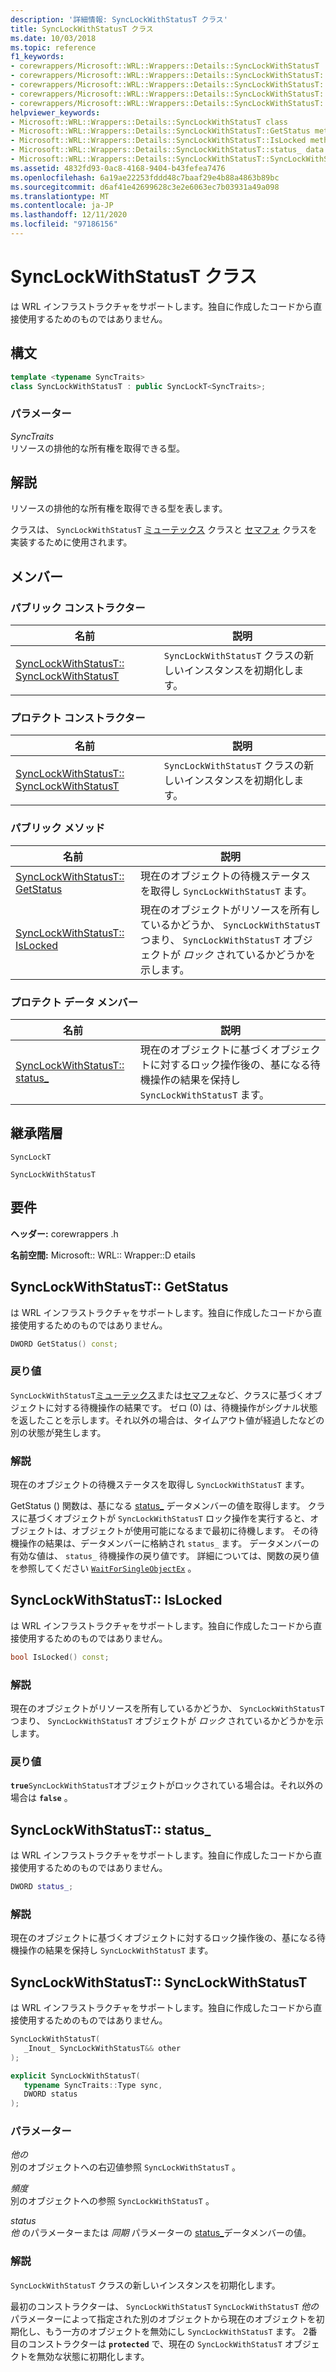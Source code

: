 ```yaml
---
description: '詳細情報: SyncLockWithStatusT クラス'
title: SyncLockWithStatusT クラス
ms.date: 10/03/2018
ms.topic: reference
f1_keywords:
- corewrappers/Microsoft::WRL::Wrappers::Details::SyncLockWithStatusT
- corewrappers/Microsoft::WRL::Wrappers::Details::SyncLockWithStatusT::GetStatus
- corewrappers/Microsoft::WRL::Wrappers::Details::SyncLockWithStatusT::IsLocked
- corewrappers/Microsoft::WRL::Wrappers::Details::SyncLockWithStatusT::status_
- corewrappers/Microsoft::WRL::Wrappers::Details::SyncLockWithStatusT::SyncLockWithStatusT
helpviewer_keywords:
- Microsoft::WRL::Wrappers::Details::SyncLockWithStatusT class
- Microsoft::WRL::Wrappers::Details::SyncLockWithStatusT::GetStatus method
- Microsoft::WRL::Wrappers::Details::SyncLockWithStatusT::IsLocked method
- Microsoft::WRL::Wrappers::Details::SyncLockWithStatusT::status_ data member
- Microsoft::WRL::Wrappers::Details::SyncLockWithStatusT::SyncLockWithStatusT, constructor
ms.assetid: 4832fd93-0ac8-4168-9404-b43fefea7476
ms.openlocfilehash: 6a19ae22253fddd48c7baaf29e4b88a4863b89bc
ms.sourcegitcommit: d6af41e42699628c3e2e6063ec7b03931a49a098
ms.translationtype: MT
ms.contentlocale: ja-JP
ms.lasthandoff: 12/11/2020
ms.locfileid: "97186156"
---
```

# <a name="synclockwithstatust-class"></a>SyncLockWithStatusT クラス

は WRL インフラストラクチャをサポートします。独自に作成したコードから直接使用するためのものではありません。

## <a name="syntax"></a>構文

```cpp
template <typename SyncTraits>
class SyncLockWithStatusT : public SyncLockT<SyncTraits>;
```

### <a name="parameters"></a>パラメーター

*SyncTraits*<br/>
リソースの排他的な所有権を取得できる型。

## <a name="remarks"></a>解説

リソースの排他的な所有権を取得できる型を表します。

クラスは、 `SyncLockWithStatusT` [ミューテックス](mutex-class.md) クラスと [セマフォ](semaphore-class.md) クラスを実装するために使用されます。

## <a name="members"></a>メンバー

### <a name="public-constructors"></a>パブリック コンストラクター

名前                                                             | 説明
---------------------------------------------------------------- | --------------------------------------------------------------
[SyncLockWithStatusT:: SyncLockWithStatusT](#synclockwithstatust) | `SyncLockWithStatusT` クラスの新しいインスタンスを初期化します。

### <a name="protected-constructors"></a>プロテクト コンストラクター

名前                                                             | 説明
---------------------------------------------------------------- | --------------------------------------------------------------
[SyncLockWithStatusT:: SyncLockWithStatusT](#synclockwithstatust) | `SyncLockWithStatusT` クラスの新しいインスタンスを初期化します。

### <a name="public-methods"></a>パブリック メソッド

名前                                         | 説明
-------------------------------------------- | ----------------------------------------------------------------------------------------------------------------------------------
[SyncLockWithStatusT:: GetStatus](#getstatus) | 現在のオブジェクトの待機ステータスを取得し `SyncLockWithStatusT` ます。
[SyncLockWithStatusT:: IsLocked](#islocked)   | 現在のオブジェクトがリソースを所有しているかどうか、 `SyncLockWithStatusT` つまり、 `SyncLockWithStatusT` オブジェクトが *ロック* されているかどうかを示します。

### <a name="protected-data-members"></a>プロテクト データ メンバー

名前                                    | 説明
--------------------------------------- | ----------------------------------------------------------------------------------------------------------------------------------------
[SyncLockWithStatusT:: status_](#status) | 現在のオブジェクトに基づくオブジェクトに対するロック操作後の、基になる待機操作の結果を保持し `SyncLockWithStatusT` ます。

## <a name="inheritance-hierarchy"></a>継承階層

`SyncLockT`

`SyncLockWithStatusT`

## <a name="requirements"></a>要件

**ヘッダー:** corewrappers .h

**名前空間:** Microsoft:: WRL:: Wrapper::D etails

## <a name="synclockwithstatustgetstatus"></a><a name="getstatus"></a> SyncLockWithStatusT:: GetStatus

は WRL インフラストラクチャをサポートします。独自に作成したコードから直接使用するためのものではありません。

```cpp
DWORD GetStatus() const;
```

### <a name="return-value"></a>戻り値

`SyncLockWithStatusT`[ミューテックス](mutex-class.md)または[セマフォ](semaphore-class.md)など、クラスに基づくオブジェクトに対する待機操作の結果です。 ゼロ (0) は、待機操作がシグナル状態を返したことを示します。それ以外の場合は、タイムアウト値が経過したなどの別の状態が発生します。

### <a name="remarks"></a>解説

現在のオブジェクトの待機ステータスを取得し `SyncLockWithStatusT` ます。

GetStatus () 関数は、基になる [status_](#status) データメンバーの値を取得します。 クラスに基づくオブジェクトが `SyncLockWithStatusT` ロック操作を実行すると、オブジェクトは、オブジェクトが使用可能になるまで最初に待機します。 その待機操作の結果は、データメンバーに格納され `status_` ます。 データメンバーの有効な値は、 `status_` 待機操作の戻り値です。 詳細については、関数の戻り値を参照してください [`WaitForSingleObjectEx`](/windows/win32/api/synchapi/nf-synchapi-waitforsingleobjectex) 。

## <a name="synclockwithstatustislocked"></a><a name="islocked"></a> SyncLockWithStatusT:: IsLocked

は WRL インフラストラクチャをサポートします。独自に作成したコードから直接使用するためのものではありません。

```cpp
bool IsLocked() const;
```

### <a name="remarks"></a>解説

現在のオブジェクトがリソースを所有しているかどうか、 `SyncLockWithStatusT` つまり、 `SyncLockWithStatusT` オブジェクトが *ロック* されているかどうかを示します。

### <a name="return-value"></a>戻り値

**`true`**`SyncLockWithStatusT`オブジェクトがロックされている場合は。それ以外の場合は **`false`** 。

## <a name="synclockwithstatuststatus_"></a><a name="status"></a> SyncLockWithStatusT:: status_

は WRL インフラストラクチャをサポートします。独自に作成したコードから直接使用するためのものではありません。

```cpp
DWORD status_;
```

### <a name="remarks"></a>解説

現在のオブジェクトに基づくオブジェクトに対するロック操作後の、基になる待機操作の結果を保持し `SyncLockWithStatusT` ます。

## <a name="synclockwithstatustsynclockwithstatust"></a><a name="synclockwithstatust"></a> SyncLockWithStatusT:: SyncLockWithStatusT

は WRL インフラストラクチャをサポートします。独自に作成したコードから直接使用するためのものではありません。

```cpp
SyncLockWithStatusT(
   _Inout_ SyncLockWithStatusT&& other
);

explicit SyncLockWithStatusT(
   typename SyncTraits::Type sync,
   DWORD status
);
```

### <a name="parameters"></a>パラメーター

*他の*<br/>
別のオブジェクトへの右辺値参照 `SyncLockWithStatusT` 。

*頻度*<br/>
別のオブジェクトへの参照 `SyncLockWithStatusT` 。

*status*<br/>
*他* のパラメーターまたは *同期* パラメーターの [status_](#status)データメンバーの値。

### <a name="remarks"></a>解説

`SyncLockWithStatusT` クラスの新しいインスタンスを初期化します。

最初のコンストラクターは、 `SyncLockWithStatusT` `SyncLockWithStatusT` *他の* パラメーターによって指定された別のオブジェクトから現在のオブジェクトを初期化し、もう一方のオブジェクトを無効にし `SyncLockWithStatusT` ます。 2番目のコンストラクターは **`protected`** で、現在の `SyncLockWithStatusT` オブジェクトを無効な状態に初期化します。

